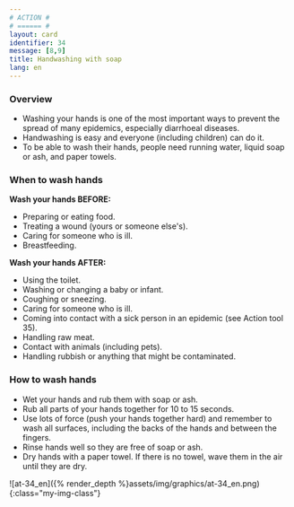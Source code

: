 ```yaml
---
# ACTION #
# ====== #
layout: card
identifier: 34
message: [8,9]
title: Handwashing with soap
lang: en
---
```


### Overview

- Washing your hands is one of the most important ways to prevent the spread of many epidemics, especially diarrhoeal diseases.
- Handwashing is easy and everyone (including children) can do it.
- To be able to wash their hands, people need running water, liquid soap or ash, and paper towels.

### When to wash hands

**Wash your hands BEFORE:**
- Preparing or eating food.
- Treating a wound (yours or someone else's).
- Caring for someone who is ill.
- Breastfeeding.

**Wash your hands AFTER:**
-	Using the toilet.
-	Washing or changing a baby or infant.
- Coughing or sneezing.
- Caring for someone who is ill.
- Coming into contact with a sick person in an epidemic (see Action tool 35<a class="crosslink" href="{% render_depth %}{% render_link action|35 %}"><i class="fas fa-external-link-alt" aria-hidden="true"></i></a>).
-	Handling raw meat.
- Contact with animals (including pets).
- Handling rubbish or anything that might be contaminated.

### How to wash hands

- Wet your hands and rub them with soap or ash.
- Rub all parts of your hands together for 10 to 15 seconds.
- Use lots of force (push your hands together hard) and remember to wash all surfaces, including the backs of the hands and between the fingers.
- Rinse hands well so they are free of soap or ash.
- Dry hands with a paper towel. If there is no towel, wave them in the air until they are dry.

![at-34_en]({% render_depth %}assets/img/graphics/at-34_en.png){:class="my-img-class"}
